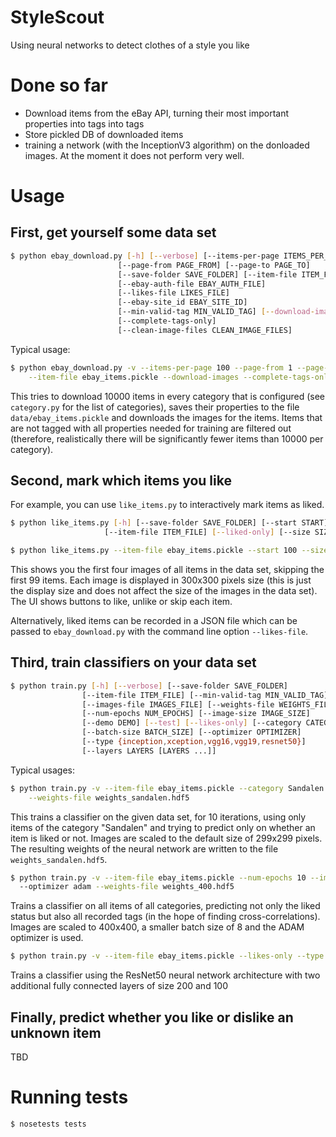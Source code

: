 # StyleScout
Using neural networks to detect clothes of a style you like

# Done so far
* Download items from the eBay API, turning their most important properties into tags into tags
* Store pickled DB of downloaded items
* training a network (with the InceptionV3 algorithm) on the donloaded images. At the moment it 
  does not perform very well.

# Usage

## First, get yourself some data set

```bash
$ python ebay_download.py [-h] [--verbose] [--items-per-page ITEMS_PER_PAGE]
                        [--page-from PAGE_FROM] [--page-to PAGE_TO]
                        [--save-folder SAVE_FOLDER] [--item-file ITEM_FILE]
                        [--ebay-auth-file EBAY_AUTH_FILE]
                        [--likes-file LIKES_FILE]
                        [--ebay-site_id EBAY_SITE_ID]
                        [--min-valid-tag MIN_VALID_TAG] [--download-images]
                        [--complete-tags-only]
                        [--clean-image-files CLEAN_IMAGE_FILES]
```
Typical usage:
```bash
$ python ebay_download.py -v --items-per-page 100 --page-from 1 --page-to 100 --save-folder data \
    --item-file ebay_items.pickle --download-images --complete-tags-only
```
This tries to download 10000 items in every category that is configured (see `category.py` for the
list of categories), saves their properties to the file `data/ebay_items.pickle` and downloads the
images for the items. Items that are not tagged with all properties needed for training are filtered
out (therefore, realistically  there will be significantly fewer items than 10000 per category).
 
## Second, mark which items you like

For example, you can use `like_items.py` to interactively mark items as liked.
```bash
$ python like_items.py [-h] [--save-folder SAVE_FOLDER] [--start START]
                     [--item-file ITEM_FILE] [--liked-only] [--size SIZE]
```
```bash
$ python like_items.py --item-file ebay_items.pickle --start 100 --size 300

```
This shows you the first four images of all items in the data set, skipping the first 99 items.
Each image is displayed in 300x300 pixels size (this is just the display size and does not affect
the size of the images in the data set). The UI shows buttons to like, unlike or skip each item.

Alternatively, liked items can be recorded in a JSON file which can be passed to `ebay_download.py`
with the command line option `--likes-file`.

## Third, train classifiers on your data set

```bash
$ python train.py [-h] [--verbose] [--save-folder SAVE_FOLDER]
                [--item-file ITEM_FILE] [--min-valid-tag MIN_VALID_TAG]
                [--images-file IMAGES_FILE] [--weights-file WEIGHTS_FILE]
                [--num-epochs NUM_EPOCHS] [--image-size IMAGE_SIZE]
                [--demo DEMO] [--test] [--likes-only] [--category CATEGORY]
                [--batch-size BATCH_SIZE] [--optimizer OPTIMIZER]
                [--type {inception,xception,vgg16,vgg19,resnet50}]
                [--layers LAYERS [LAYERS ...]]
```
Typical usages:
```bash
$ python train.py -v --item-file ebay_items.pickle --category Sandalen --likes-only --num-epochs 10 \
    --weights-file weights_sandalen.hdf5 
```
This trains a classifier on the given data set, for 10 iterations, using only items of the category
"Sandalen" and trying to predict only on whether an item is liked or not. Images are scaled to the 
default size of 299x299 pixels. The resulting weights of the neural network are written to the file 
`weights_sandalen.hdf5`.

```bash
$ python train.py -v --item-file ebay_items.pickle --num-epochs 10 --image-size 400 --batch-size 8 \ 
  --optimizer adam --weights-file weights_400.hdf5 
```
Trains a classifier on all items of all categories, predicting not only the liked status but also
all recorded tags (in the hope of finding cross-correlations). Images are scaled to 400x400, a 
smaller batch size of 8  and the ADAM optimizer is used. 

```bash
$ python train.py -v --item-file ebay_items.pickle --likes-only --type resnet50 --layers 200 100
```
Trains a classifier using the ResNet50 neural network architecture with two additional fully
connected layers of size 200 and 100 

## Finally, predict whether you like or dislike an unknown item

TBD

# Running tests

```bash
$ nosetests tests 
```